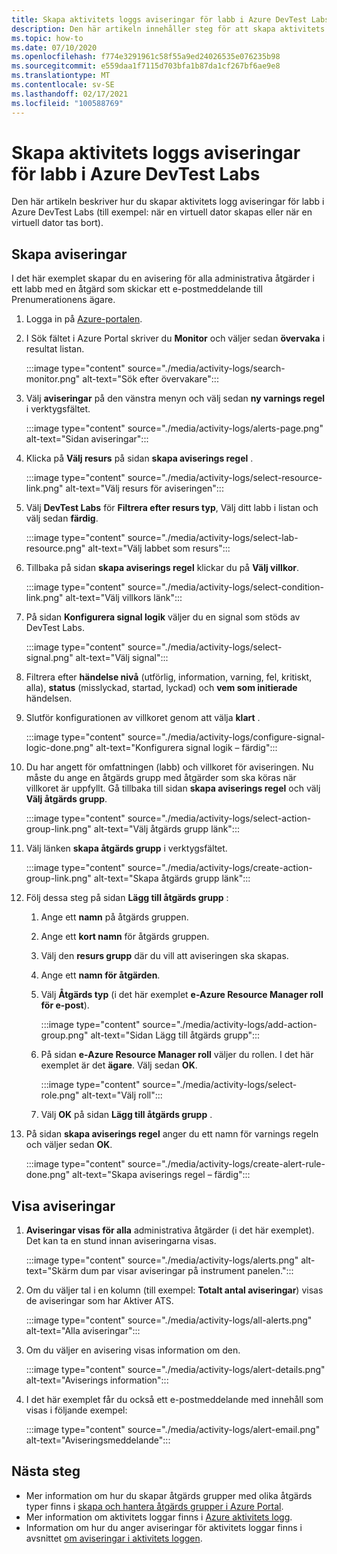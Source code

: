 ```yaml
---
title: Skapa aktivitets loggs aviseringar för labb i Azure DevTest Labs
description: Den här artikeln innehåller steg för att skapa aktivitets logg aviseringar för labb i Azure DevTest Labs.
ms.topic: how-to
ms.date: 07/10/2020
ms.openlocfilehash: f774e3291961c58f55a9ed24026535e076235b98
ms.sourcegitcommit: e559daa1f7115d703bfa1b87da1cf267bf6ae9e8
ms.translationtype: MT
ms.contentlocale: sv-SE
ms.lasthandoff: 02/17/2021
ms.locfileid: "100588769"
---
```

# <a name="create-activity-log-alerts-for-labs-in-azure-devtest-labs"></a>Skapa aktivitets loggs aviseringar för labb i Azure DevTest Labs
Den här artikeln beskriver hur du skapar aktivitets logg aviseringar för labb i Azure DevTest Labs (till exempel: när en virtuell dator skapas eller när en virtuell dator tas bort).

## <a name="create-alerts"></a>Skapa aviseringar
I det här exemplet skapar du en avisering för alla administrativa åtgärder i ett labb med en åtgärd som skickar ett e-postmeddelande till Prenumerationens ägare. 

1. Logga in på [Azure-portalen](https://portal.azure.com).
1. I Sök fältet i Azure Portal skriver du **Monitor** och väljer sedan **övervaka** i resultat listan. 

    :::image type="content" source="./media/activity-logs/search-monitor.png" alt-text="Sök efter övervakare":::        
1. Välj **aviseringar** på den vänstra menyn och välj sedan **ny varnings regel** i verktygsfältet. 

    :::image type="content" source="./media/activity-logs/alerts-page.png" alt-text="Sidan aviseringar":::    
1. Klicka på **Välj resurs** på sidan **skapa aviserings regel** . 

    :::image type="content" source="./media/activity-logs/select-resource-link.png" alt-text="Välj resurs för aviseringen":::        
1. Välj **DevTest Labs** för **Filtrera efter resurs typ**, Välj ditt labb i listan och välj sedan **färdig**.

    :::image type="content" source="./media/activity-logs/select-lab-resource.png" alt-text="Välj labbet som resurs":::
1. Tillbaka på sidan **skapa aviserings regel** klickar du på **Välj villkor**. 

    :::image type="content" source="./media/activity-logs/select-condition-link.png" alt-text="Välj villkors länk":::    
1. På sidan **Konfigurera signal logik** väljer du en signal som stöds av DevTest Labs. 

    :::image type="content" source="./media/activity-logs/select-signal.png" alt-text="Välj signal":::
1. Filtrera efter **händelse nivå** (utförlig, information, varning, fel, kritiskt, alla), **status** (misslyckad, startad, lyckad) och **vem som initierade** händelsen. 
1. Slutför konfigurationen av villkoret genom att välja **klart** . 

    :::image type="content" source="./media/activity-logs/configure-signal-logic-done.png" alt-text="Konfigurera signal logik – färdig":::
1. Du har angett för omfattningen (labb) och villkoret för aviseringen. Nu måste du ange en åtgärds grupp med åtgärder som ska köras när villkoret är uppfyllt. Gå tillbaka till sidan **skapa aviserings regel** och välj **Välj åtgärds grupp**. 

    :::image type="content" source="./media/activity-logs/select-action-group-link.png" alt-text="Välj åtgärds grupp länk":::
1. Välj länken **skapa åtgärds grupp** i verktygsfältet. 

    :::image type="content" source="./media/activity-logs/create-action-group-link.png" alt-text="Skapa åtgärds grupp länk":::
1. Följ dessa steg på sidan **Lägg till åtgärds grupp** :
    1. Ange ett **namn** på åtgärds gruppen.
    1. Ange ett **kort namn** för åtgärds gruppen. 
    1. Välj den **resurs grupp** där du vill att aviseringen ska skapas. 
    1. Ange ett **namn för åtgärden**. 
    1. Välj **Åtgärds typ** (i det här exemplet **e-Azure Resource Manager roll för e-post**). 

        :::image type="content" source="./media/activity-logs/add-action-group.png" alt-text="Sidan Lägg till åtgärds grupp":::
    1. På sidan **e-Azure Resource Manager roll** väljer du rollen. I det här exemplet är det **ägare**. Välj sedan **OK**. 

        :::image type="content" source="./media/activity-logs/select-role.png" alt-text="Välj roll":::            
    1. Välj **OK** på sidan **Lägg till åtgärds grupp** . 
1. På sidan **skapa aviserings regel** anger du ett namn för varnings regeln och väljer sedan **OK**. 

    :::image type="content" source="./media/activity-logs/create-alert-rule-done.png" alt-text="Skapa aviserings regel – färdig":::

## <a name="view-alerts"></a>Visa aviseringar 
1. **Aviseringar visas för alla** administrativa åtgärder (i det här exemplet). Det kan ta en stund innan aviseringarna visas. 

    :::image type="content" source="./media/activity-logs/alerts.png" alt-text="Skärm dum par visar aviseringar på instrument panelen.":::
1. Om du väljer tal i en kolumn (till exempel: **Totalt antal aviseringar**) visas de aviseringar som har Aktiver ATS. 

    :::image type="content" source="./media/activity-logs/all-alerts.png" alt-text="Alla aviseringar":::
1. Om du väljer en avisering visas information om den. 

    :::image type="content" source="./media/activity-logs/alert-details.png" alt-text="Aviserings information":::
1. I det här exemplet får du också ett e-postmeddelande med innehåll som visas i följande exempel: 

    :::image type="content" source="./media/activity-logs/alert-email.png" alt-text="Aviseringsmeddelande":::

## <a name="next-steps"></a>Nästa steg
- Mer information om hur du skapar åtgärds grupper med olika åtgärds typer finns i [skapa och hantera åtgärds grupper i Azure Portal](../azure-monitor/alerts/action-groups.md).
- Mer information om aktivitets loggar finns i  [Azure aktivitets logg](../azure-monitor/essentials/activity-log.md).
- Information om hur du anger aviseringar för aktivitets loggar finns i avsnittet [om aviseringar i aktivitets loggen](../azure-monitor/alerts/activity-log-alerts.md).

